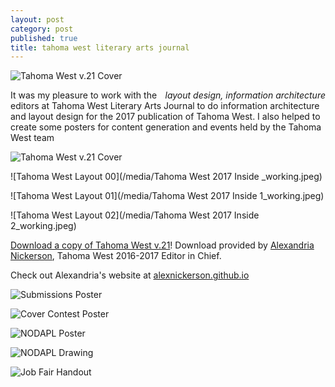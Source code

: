 ```yaml
---
layout: post
category: post
published: true
title: tahoma west literary arts journal
---
```

![Tahoma West v.21 Cover](/media/tw-cover.jpeg)
<!--more-->
<span class='date' style='float:right;'>*layout design, information architecture*</span>   
  
  
  
  
  
It was my pleasure to work with the editors at Tahoma West Literary Arts Journal to do information architecture and layout design for the 2017 publication of Tahoma West. I also helped to create some posters for content generation and events held by the Tahoma West team
  
  
![Tahoma West v.21 Cover](/media/tw-cover.jpeg)  
  
![Tahoma West Layout 00](/media/Tahoma West 2017 Inside _working.jpeg)  
  
![Tahoma West Layout 01](/media/Tahoma West 2017 Inside 1_working.jpeg)  
  
![Tahoma West Layout 02](/media/Tahoma West 2017 Inside 2_working.jpeg)  
  
  
[Download a copy of Tahoma West v.21][1]! Download provided by [Alexandria Nickerson](http://alexnickerson.github.io), Tahoma West 2016-2017 Editor in Chief. 

Check out Alexandria's website at [alexnickerson.github.io](http://alexnickerson.github.io)
  
  
![Submissions Poster](/media/submission-poster.jpeg)  
  
![Cover Contest Poster](/media/contest-poster.jpeg)  
  
![NODAPL Poster](/media/nodapl-poster.jpeg)  
  
![NODAPL Drawing](/media/NODAPL-drawing.jpeg)  
  
![Job Fair Handout](/media/tw-job-fair.jpeg)  
  
<!-- # Tahoma West Literary Arts Journal 2017

get pictures of the book up eh!?

some cool screenshots of layout pages

the actual book
inside the actual book -->

<!-- Download link for Tahoma West from Alex Nickerson's Website -->
[1]:https://alexnickerson.github.io/download/Tahoma_West-2017v21.pdf
